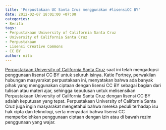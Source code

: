 ```yaml
---
title: 'Perpustakaan UC Santa Cruz menggunakan #lisensiCC BY'
date: 2012-02-07 18:01:00 +07:00
categories:
- Berita
tags:
- Perpustakaan University of California Santa Cruz
- University of California Santa Cruz
- Perpustakaan
- Lisensi Creative Commons
- CC BY
author: nita
---
```


[Perpustakaan University of California Santa Cruz](http://library.ucsc.edu/) saat ini telah mengadopsi penggunaan lisensi CC BY untuk seluruh isinya. Katie Fortney, perwakilan hubungan masyarakat perpustakaan ini, menyatakan bahwa ada banyak pihak yang menggunakan ciptaan dengan lisensi CC BY sebagai bagian dari tulisan atau materi ajar, sehingga keputusan untuk melisensikan Perpustakaan University of California Santa Cruz dengan lisensi CC BY adalah keputusan yang tepat. Perpustakaan University of California Santa Cruz juga ingin masyarakat mengetahui bahwa mereka peduli terhadap isu hak cipta dan teknologi, serta menyadari bahwa lisensi CC memperbolehkan penggunaan ciptaan dengan izin atau di bawah rezim penggunaan yang wajar.
